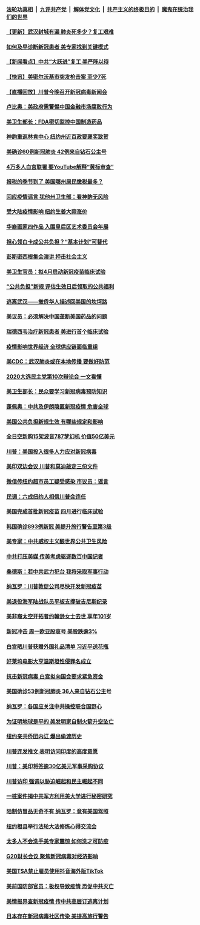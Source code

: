 ####  [法轮功真相](../../../../basic/blob/master/README.md?t=02270913) &nbsp;|&nbsp; [九评共产党](../../../../9ping.md/blob/master/README.md?t=02270913) &nbsp;|&nbsp; [解体党文化](../../../../jtdwh.md/blob/master/README.md?t=02270913)  &nbsp;|&nbsp; [共产主义的终极目的](../../../../gczydzjmd.md/blob/master/README.md?t=02270913) &nbsp;|&nbsp; [魔鬼在统治我们的世界](../../../../mgztzwmdsj.md/blob/master/README.md?t=02270913) 

#### [【更新】武汉封城有漏 肺炎死多少？复工艰难](../pages/nsc412/n11890652.md?t=02270913) 

#### [如何及早诊断新冠患者 美专家找到关键模式](../pages/nsc412/n11898626.md?t=02270913) 

#### [【新闻看点】中共“大跃进”复工 美严阵以待](../pages/nsc412/n11898221.md?t=02270913) 

#### [【快讯】美密尔沃基市突发枪击案 至少7死](../pages/nsc412/n11898687.md?t=02270913) 

#### [【直播回放】川普今晚召开新冠病毒新闻会](../pages/nsc412/n11898088.md?t=02270913) 

#### [卢比奥：美政府需警惕中国金融市场腐败行为](../pages/nsc412/n11898327.md?t=02270913) 

#### [美卫生部长：FDA密切监控中国制造药品](../pages/nsc412/n11898231.md?t=02270913) 

#### [神韵重返林肯中心 纽约州近百政要褒奖致贺](../pages/nsc412/n11893366.md?t=02270913) 

#### [美确诊60例新冠肺炎 42例来自钻石公主号](../pages/nsc412/n11898098.md?t=02270913) 

#### [4万多人白宫联署 要YouTube解释“黄标审查”](../pages/nsc412/n11897803.md?t=02270913) 

#### [报税的季节到了 美国哪州居民缴税最多？](../pages/nsc412/n11897626.md?t=02270913) 

#### [回应疫情谣言 犹他州卫生部：看神韵无风险](../pages/nsc412/n11896078.md?t=02270913) 

#### [受大陆疫情影响  纽约生姜大蒜涨价](../pages/nsc412/n11896485.md?t=02270913) 

#### [华裔画家四作品  入围皇后区艺术委员会年展](../pages/nsc412/n11896497.md?t=02270913) 

#### [担心领白卡成公共负担？“基本计划”可替代](../pages/nsc412/n11896478.md?t=02270913) 

#### [彭斯密西根集会演讲 抨击社会主义](../pages/nsc412/n11896543.md?t=02270913) 

#### [美卫生官员：拟4月启动新冠疫苗临床试验](../pages/nsc412/n11896357.md?t=02270913) 

#### [“公共负担”新规  评估生效日后领取的公共福利](../pages/nsc412/n11893847.md?t=02270913) 

#### [逃离武汉——撤侨华人描述回美国的坎坷路](../pages/nsc412/n11895897.md?t=02270913) 

#### [美议员：必须解决中国垄断美国药品的问题](../pages/nsc412/n11895991.md?t=02270913) 

#### [瑞德西韦治疗新冠患者 美进行首个临床试验](../pages/nsc412/n11895845.md?t=02270913) 

#### [疫情影响世界经济 全球供应链面临重组](../pages/nsc412/n11895634.md?t=02270913) 

#### [美CDC：武汉肺炎或在本地传播 要做好防范](../pages/nsc412/n11895597.md?t=02270913) 

#### [2020大选民主党第10次辩论会 一文看懂](../pages/nsc412/n11895486.md?t=02270913) 

#### [美卫生部长：民众要学习新冠病毒预防知识](../pages/nsc412/n11895308.md?t=02270913) 

#### [蓬佩奥：中共及伊朗隐匿新冠疫情 危害全球](../pages/nsc412/n11895492.md?t=02270913) 

#### [美国公共负担新规生效 有哪些规定和影响](../pages/nsc412/n11893866.md?t=02270913) 

#### [全日空新购15架波音787梦幻机 价值50亿美元](../pages/nsc412/n11895154.md?t=02270913) 

#### [川普：美国投入很多人力应对新冠病毒](../pages/nsc412/n11894977.md?t=02270913) 

#### [美印双边会议 川普和莫迪敲定三份文件](../pages/nsc412/n11894247.md?t=02270913) 

#### [微信传纽约超市员工疑受感染  市议员：谣言](../pages/nsc412/n11893861.md?t=02270913) 

#### [民调：六成纽约人相信川普会连任](../pages/nsc412/n11893884.md?t=02270913) 

#### [美国完成首批新冠疫苗 四月进行临床试验](../pages/nsc412/n11893526.md?t=02270913) 

#### [韩国确诊893例新冠 美提升旅行警告至第3级](../pages/nsc412/n11893662.md?t=02270913) 

#### [美专家：中共威权主义酿世界公共卫生风险](../pages/nsc412/n11893474.md?t=02270913) 

#### [中共打压美媒 传美考虑驱逐数百中国记者](../pages/nsc412/n11893178.md?t=02270913) 

#### [桑德斯：若中共武力犯台 我将采取军事行动](../pages/nsc412/n11893282.md?t=02270913) 

#### [纳瓦罗：川普敦促公司尽快开发新冠疫苗](../pages/nsc412/n11893211.md?t=02270913) 

#### [美退役海军陆战队员平板支撑破吉尼斯纪录](../pages/nsc412/n11893022.md?t=02270913) 

#### [美非裔太空开拓者约翰逊女士去世 享年101岁](../pages/nsc412/n11892917.md?t=02270913) 

#### [新冠冲击 周一欧亚股哀号 美股跌逾3%](../pages/nsc412/n11892648.md?t=02270913) 

#### [白宫晒川普获赠外国礼品清单 习近平送花瓶](../pages/nsc412/n11892985.md?t=02270913) 

#### [好莱坞电影大亨温斯坦性侵罪名成立](../pages/nsc412/n11892907.md?t=02270913) 

#### [抗击新冠病毒 白宫拟向国会要求紧急资金](../pages/nsc412/n11892943.md?t=02270913) 

#### [美国确诊53例新冠肺炎 36人来自钻石公主号](../pages/nsc412/n11892877.md?t=02270913) 

#### [纳瓦罗：各国应关注中共操控联合国野心](../pages/nsc412/n11892856.md?t=02270913) 

#### [为证明地球是平的 美发明家自制火箭升空坠亡](../pages/nsc412/n11892645.md?t=02270913) 

#### [纽约亲共侨团内讧 爆出偷渡历史](../pages/nsc412/n11891235.md?t=02270913) 

#### [川普连发推文 表明访问印度的高度意愿](../pages/nsc412/n11891927.md?t=02270913) 

#### [川普：美印将签逾30亿美元军事采购协议](../pages/nsc412/n11892494.md?t=02270913) 

#### [川普访印 强调以胁迫崛起和民主崛起不同](../pages/nsc412/n11891855.md?t=02270913) 

#### [一桩案件揭中共军方利用美大学进行秘密研究](../pages/nsc412/n11891206.md?t=02270913) 

#### [陆制仿冒品无奇不有 纳瓦罗：竟有美国驾照](../pages/nsc412/n11890953.md?t=02270913) 

#### [纽约橙县举行法轮大法修炼心得交流会](../pages/nsc412/n11890760.md?t=02270913) 

#### [太多人不会洗手美专家震惊 如何洗才可防疫](../pages/nsc412/n11875866.md?t=02270913) 

#### [G20财长会议 聚焦新冠病毒对经济影响](../pages/nsc412/n11890400.md?t=02270913) 

#### [美国TSA禁止雇员使用抖音海外版TikTok](../pages/nsc412/n11890500.md?t=02270913) 

#### [美前国防部官员：极权导致疫情 恐促中共灭亡](../pages/nsc412/n11889092.md?t=02270913) 

#### [美情报界查新冠疫情 传中共高层订逃离计划](../pages/nsc412/n11888161.md?t=02270913) 

#### [日本存在新冠病毒社区传染 美提高旅行警告](../pages/nsc412/n11889917.md?t=02270913) 

